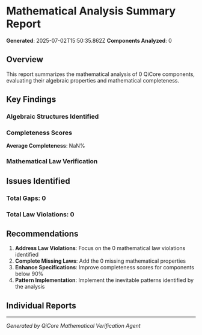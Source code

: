 # Mathematical Analysis Summary Report

**Generated**: 2025-07-02T15:50:35.862Z
**Components Analyzed**: 0

## Overview

This report summarizes the mathematical analysis of 0 QiCore components, evaluating their algebraic properties and mathematical completeness.

## Key Findings

### Algebraic Structures Identified


### Completeness Scores


**Average Completeness**: NaN%

### Mathematical Law Verification


## Issues Identified

### Total Gaps: 0


### Total Law Violations: 0


## Recommendations

1. **Address Law Violations**: Focus on the 0 mathematical law violations identified
2. **Complete Missing Laws**: Add the 0 missing mathematical properties
3. **Enhance Specifications**: Improve completeness scores for components below 90%
4. **Pattern Implementation**: Implement the inevitable patterns identified by the analysis

## Individual Reports



---
*Generated by QiCore Mathematical Verification Agent*
